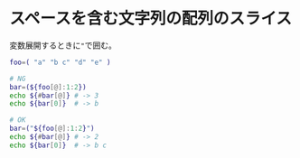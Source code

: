 # スペースを含む文字列の配列のスライス

変数展開するときに`"`で囲む。

```sh
foo=( "a" "b c" "d" "e" )

# NG
bar=(${foo[@]:1:2})
echo ${#bar[@]} # -> 3
echo ${bar[0]}  # -> b

# OK
bar=("${foo[@]:1:2}")
echo ${#bar[@]} # -> 2
echo ${bar[0]}  # -> b c
```
